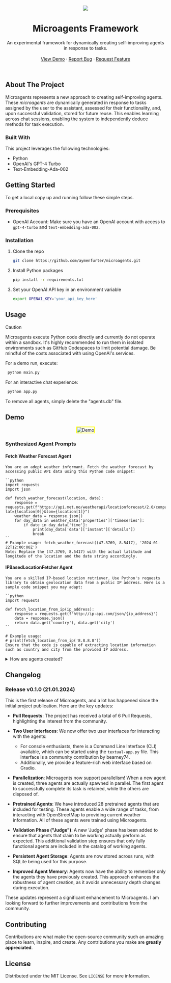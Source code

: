<div id="top"></div>

<br />
<div align="center">
  <img src="header.png">

  <h1 align="center">Microagents Framework</h1>
  <p align="center">
    An experimental framework for dynamically creating self-improving agents in response to tasks.
    <br />
    <br />
    <a href="#demo">View Demo</a>
    ·
    <a href="https://github.com/aymenfurter/microagents/issues">Report Bug</a>
    ·
    <a href="https://github.com/aymenfurter/microagents/issues">Request Feature</a>
  </p>
</div>
<br />

## About The Project

Microagents represents a new approach to creating self-improving agents. These _microagents_ are dynamically generated in response to tasks assigned by the user to the assistant, assessed for their functionality, and, upon successful validation, stored for future reuse. This enables learning across chat sessions, enabling the system to independently deduce methods for task execution.

### Built With

This project leverages the following technologies:

- Python
- OpenAI's GPT-4 Turbo
- Text-Embedding-Ada-002

## Getting Started

To get a local copy up and running follow these simple steps.

### Prerequisites

- OpenAI Account: Make sure you have an OpenAI account with access to `gpt-4-turbo` and `text-embedding-ada-002`.

### Installation

1. Clone the repo
   ```sh
   git clone https://github.com/aymenfurter/microagents.git
   ```
2. Install Python packages
   ```sh
   pip install -r requirements.txt
   ```
3. Set your OpenAI API key in an environment variable
   ```sh
   export OPENAI_KEY='your_api_key_here'
   ```

## Usage
> [!CAUTION]
> Microagents execute Python code directly and currently do not operate within a sandbox. It's highly recommended to run them in isolated environments such as GitHub Codespaces to limit potential damage. Be mindful of the costs associated with using OpenAI's services.

For a demo run, execute:
   ```sh
    python main.py
   ```

For an interactive chat experience:
   ```sh
    python app.py
   ```
    
To remove all agents, simply delete the "agents.db" file.


## Demo

<div align="center">
  <img src="demo.gif" alt="Demo" style="border: 2px solid yellow;">
</div>

### Synthesized Agent Prompts

 
#### Fetch Weather Forecast Agent
```
You are an adept weather informant. Fetch the weather forecast by accessing public API data using this Python code snippet:

``python
import requests
import json

def fetch_weather_forecast(location, date):
    response = requests.get(f"https://api.met.no/weatherapi/locationforecast/2.0/compact?lat={location[0]}&lon={location[1]}")
    weather_data = response.json()
    for day_data in weather_data['properties']['timeseries']:
        if date in day_data['time']:
            print(day_data['data']['instant']['details'])
            break
``
# Example usage: fetch_weather_forecast((47.3769, 8.5417), '2024-01-22T12:00:00Z')
Note: Replace the (47.3769, 8.5417) with the actual latitude and longitude of the location and the date string accordingly.
```

#### IPBasedLocationFetcher Agent
```
You are a skilled IP-based location retriever. Use Python's requests library to obtain geolocation data from a public IP address. Here is a sample code snippet you may adapt:

``python
import requests

def fetch_location_from_ip(ip_address):
    response = requests.get(f'http://ip-api.com/json/{ip_address}')
    data = response.json()
    return data.get('country'), data.get('city')
``

# Example usage: 
# print(fetch_location_from_ip('8.8.8.8'))
Ensure that the code is capable of extracting location information such as country and city from the provided IP address.
```



<details>
  <summary>How are agents created?</summary>
  <img src="how.png" width="600">  
</details>

## Changelog

### Release v0.1.0 (21.01.2024)

This is the first release of Microagents, and a lot has happened since the initial project publication. Here are the key updates:

- **Pull Requests**: The project has received a total of 6 Pull Requests, highlighting the interest from the community.

- **Two User Interfaces**: We now offer two user interfaces for interacting with the agents:
  - For console enthusiasts, there is a Command Line Interface (CLI) available, which can be started using the `textual-app.py` file. This interface is a community contribution by bearney74.
  - Additionally, we provide a feature-rich web interface based on Gradio.
  
- **Parallelization**: Microagents now support parallelism! When a new agent is created, three agents are actually spawned in parallel. The first agent to successfully complete its task is retained, while the others are disposed of.

- **Pretrained Agents**: We have introduced 28 pretrained agents that are included for testing. These agents enable a wide range of tasks, from interacting with OpenStreetMap to providing current weather information. All of these agents were trained using Microagents.

- **Validation Phase ("Judge")**: A new 'Judge' phase has been added to ensure that agents that claim to be working actually perform as expected. This additional validation step ensures that only fully functional agents are included in the catalog of working agents.

- **Persistent Agent Storage**: Agents are now stored across runs, with SQLite being used for this purpose. 

- **Improved Agent Memory**: Agents now have the ability to remember only the agents they have previously created. This approach enhances the robustness of agent creation, as it avoids unnecessary depth changes during execution.

These updates represent a significant enhancement to Microagents. I am looking forward to further improvements and contributions from the community.

## Contributing

Contributions are what make the open-source community such an amazing place to learn, inspire, and create. Any contributions you make are **greatly appreciated**.

## License

Distributed under the MIT License. See `LICENSE` for more information.
